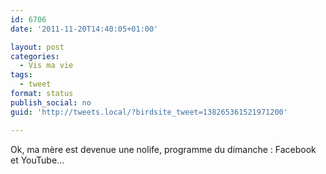 ```yaml
---
id: 6706
date: '2011-11-20T14:40:05+01:00'

layout: post
categories:
  - Vis ma vie
tags:
  - tweet
format: status
publish_social: no
guid: 'http://tweets.local/?birdsite_tweet=138265361521971200'

---
```


Ok, ma mère est devenue une nolife, programme du dimanche : Facebook et YouTube…